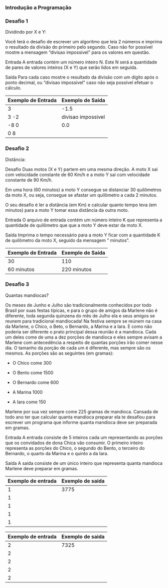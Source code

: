 ### Introdução a Programação

### Desafio 1

Dividindo por X e Y:

Você terá o desafio de escrever um algoritmo que leia 2 números e imprima o resultado da divisão do primeiro pelo segundo. Caso não for possível mostre a mensagem “divisao impossivel” para os valores em questão.

Entrada
A entrada contém um número inteiro N. Este N será a quantidade de pares de valores inteiros (X e Y) que serão lidos em seguida.

Saída
Para cada caso mostre o resultado da divisão com um dígito após o ponto decimal, ou “divisao impossivel” caso não seja possível efetuar o cálculo.

Exemplo de Entrada  | Exemplo de Saída
------------- | -------------
3  | -1.5
3 -2  | divisao impossivel
-8 0	|	0.0
0 8 |

### Desafio 2

Distância:

Desafio
Duas motos (X e Y) partem em uma mesma direção. A moto X sai com velocidade constante de 60 Km/h e a moto Y sai com velocidade constante de 90 Km/h.

Em uma hora (60 minutos) a moto Y consegue se distanciar 30 quilômetros da moto X, ou seja, consegue se afastar um quilômetro a cada 2 minutos.

O seu desafio é ler a distância (em Km) e calcular quanto tempo leva (em minutos) para a moto Y tomar essa distância da outra moto.

Entrada
O arquivo de entrada contém um número inteiro K que representa a quantidade de quilômetro que que a moto Y deve estar da moto X.

Saída
Imprima o tempo necessário para a moto Y ficar com a quantidade K de quilômetro da moto X, seguido da mensagem " minutos".

Exemplo de Entrada  | Exemplo de Saída
------------- | -------------
30  | 110
60 minutos  | 220 minutos


### Desafio 3

Quantas mandiocas?

Os meses de Junho e Julho são tradicionalmente conhecidos por todo Brasil por suas festas típicas, e para o grupo de amigos da Marlene não é diferente, toda segunda quinzena do mês de Julho ela e seus amigos se reunem para tradicional mandiocada! Na festiva sempre se reúnem na casa da Marlene, o Chico, o Beto, o Bernardo, a Marina e a Iara. E como não poderia ser diferente o prato principal dessa reunião é a mandioca. Cada um deles come de uma a dez porções de mandioca e eles sempre avisam a Marlene com antecedência a respeito de quantas porções irão comer nesse dia. O tamanho da porção de cada um é diferente, mas sempre são os mesmos. As porções são as seguintes (em gramas):

- O Chico come 300

- O Bento come 1500

- O Bernardo come 600

- A Marina 1000

- A Iara come 150

Marlene por sua vez sempre come 225 gramas de mandioca. Cansada de todo ano ter que calcular quanta mandioca preparar ela te desafiou para escrever um programa que informe quanta mandioca deve ser preparada em gramas.

Entrada
A entrada consiste de 5 inteiros cada um representando as porções que os convidados de dona Chica vão consumir. O primeiro inteiro representa as porções do Chico, o segundo do Bento, o terceiro do Bernardo, o quarto da Marina e o quinto a da Iara.

Saída
A saída consiste de um único inteiro que representa quanta mandioca Marlene deve preparar em gramas.

Exemplo de entrada  | Exemplo de saida
------------- 			| -------------
1 									| 3775
1 									| 
1 									|
1 									|
1 									|


Exemplo de entrada  | Exemplo de saida
------------- 			| -------------
2 									| 7325
2 									| 
2 									|
2 									|
2 									|